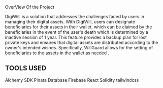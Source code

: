 OverView Of the Project

DigiWill is a solution that addresses the challenges faced by users in managing their digital assets. 
With DigiWill, users can designate beneficiaries for their assets in their wallet, which can be claimed by the beneficiaries in the event of the user's death which is determined by a inactive session of 1 year. 
This feature provides a backup plan for lost private keys and ensures that digital assets are distributed according to the owner's intended wishes.
Specifically, WillGuard allows for the setting of beneficiaries to the assets in the wallet as needed  .



TOOLS USED
----------
Alchemy SDK
Pinata Database
Firebase
React
Solidity
tailwindcss